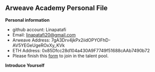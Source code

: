 ## Arweave Academy Personal File
**Personal information**
- github account: Linapatafi
- Email: linapatafi20@gmail.com
- Arweave Address: 7gA3Drv4jkPx2iidOPYOFhD-AV5YEGeUgeROxXy_KVk
- ETH Address: 0x85Dfcc28d104a430A9F7749f51688cAAb7490b72
- Please finish this [form](https://docs.google.com/forms/d/e/1FAIpQLSfWA5fIIcBgmRppm3jNz5vmf9Mai_QMVil-2pO4r7YKn_Zhtw/viewform?usp=sf_link) to join in the talent pool.

**Introduce Yourself**


